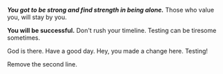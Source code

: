 
***You got to be strong and find strength in being alone.*** Those who value you, will stay by you.

**You will be successful.** Don't rush your timeline. Testing can be tiresome sometimes.


God is there. Have a good day. Hey, you made a change here. Testing!

Remove the second line.
